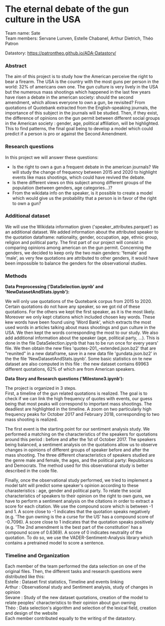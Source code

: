 # The eternal debate of the gun culture in the USA

Team name: Sate \
Team members: Servane Lunven, Estelle Chabanel, Arthur Dietrich, Théo Patron

Datastory: https://patrontheo.github.io/ADA-Datastory/


### Abstract 

The aim of this project is to study how the American perceive the right to bear a firearm. The USA is the country with the most guns per person in the world: 32% of americans own one. The gun culture is very lively in the USA but the numerous mass shootings which happened in the last few years have risen a debate in the american society: should the second amendment, which allows everyone to own a gun, be revisited? From quotations of Quotebank extracted from the English-speaking journals, the importance of this subject in the journals will be studied. Then, if they exist, the difference of opinions on the gun permit between different social groups in the American society : gender, age, political affiliation, will be highlighted. This to find patterns, the final goal being to develop a model which could predict if a person is pro or against the Second Amendment. 

### Research questions
In this project we will answer these questions:
- Is the right to own a gun a frequent debate in the american journals?
  We will  study the change of frequency between 2015 and 2020 to highlight events like mass shootings, which could have revived the debate.
- Is there different views on this subject among different groups of the population (between genders, age categories...)? 
- From the wikidata info on the speaker, is it possible to create a model which would give us the probability that a person is in favor of the right to own a gun? 


### Additional dataset  
We will use the Wikidata information given ('speaker_attributes.parquet') as an additional dataset. We added information about the attributed speaker to the quotation dataframe: nationality, gender, occupation, age, ethnic group, religion and political party. The first part of our project will consist in comparing opinions among american on the gun permit. Concerning the genders, we decided to keep only the two main genders: 'female' and 'male', as very few quotations are attributed to other genders, it would have been impossible to balance the genders for the observational studies. 

### Methods 
__Data Preprocessing ('DataSelection.ipynb' and 'NewDatasetAndStats.ipynb'):__  
  
 We will only use quotations of the Quotebank corpus from 2015 to 2020. Certain quotations do not have any speaker, so we got rid of these quotations. For the others we kept the first speaker, as it is the most likely. Moreover we only kept citations which included chosen key words. These kew words have been found using 'Word Bank', which extracts the most used words in articles talking about mass shootings and gun culture in the USA. We then kept the words corresponding the most to our study. We also add additional information about the speaker (age, political party, ...). This is done in the file DataSelection.ipynb that has to be run once for every years' file. We then obtain the new files 'quotes-201_-extended.json.bz2' that are "reunited" in a new dataframe, save in a new data file 'gundata.json.bz2' in the the file 'NewDatasetAndStats.ipynb'. Some basic statistics on te new dataset are also computed in this file : the new dataset contains 69963 different quotations, 62% of which are from American speakers.
 
 __Data Story and Research questions ('Milestone3.ipynb'):__  
   
The project is organized in 3 steps.   
First, a timeline of the gun related quotations is realized. The goal is to check if we can link the high frequency of quotes with  events, our guess being that most peaks will correspond to important mass shootings. The deadliest are highlighted in the timeline. A zoom on two particularly high frequency peaks for October 2017 and February 2018, corresponding to two mass shooting is realized.   
  
The first event is the starting point for our sentiment analysis study. We performed a matching on the characteristics of the speakers for quotations around this period : before and after the 1st of October 2017. The speakers being balanced, a sentiment analysis on the quotations allow us to observe changes in opinions of different groups of speaker before and after the mass shooting. The three different  characteristics of speakers studied are the genre male and female, the ages, and the political party: Republicans and Democrats. The method used for this observational study is better described in the code file.   
  
Finally, once the observational study performed, we tried to implement a model taht will predict some speaker's opinion according to these charasteristics : age, gender and political party. To relate the social characteristics of speakers to their opinion on the right to own guns, we have to perform a sentiment analysis on the citations in order to extract a score for each citation. We use the compound score which is between -1 and 1. A score close to -1 indicates that the quotation speaks negatively (e.g. 'The gun owning is the a curse for the US' has a compound score of -0.7096). A score close to 1 indicates that the quotation speaks positively (e.g. 'The 2nd amendment is the best part of the constitution' has a compound score of 0.6369). A score of 0 indicates neutrality of the quotation.
To do so, we use the VADER-Sentiment-Analysis library which contains a pretrained model to score a sentence.   
  

### Timeline and Organization
Each member of the team performed the data selection on one of the original files. Then, the different tasks and research questions were distributed like this:  
Estelle : Dataset first statistics, Timeline and events linking  
Arthur : Observational study and Sentiment analysis, study of changes in opinion  
Sevane : Study of the new dataset quotations, creation of the model to relate peoples' characteristics to their opinion about gun owning  
Théo : Data selection's algorithm and selection of the lexical field, creation and design of the website   
Each member contributed equally to the writing of the datastory.




